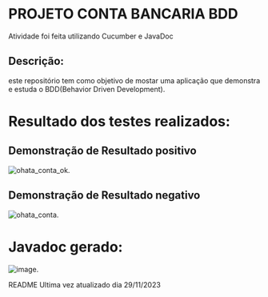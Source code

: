 # PROJETO CONTA BANCARIA BDD
Atividade foi feita utilizando Cucumber e JavaDoc
## Descrição:
este repositório tem como objetivo de mostar uma aplicação que demonstra e estuda o BDD(Behavior Driven Development). <br/>

# Resultado dos testes realizados:

##  Demonstração de Resultado positivo
![ohata_conta_ok](https://github.com/erikv07/conta_ohata/assets/101666624/7ea865f3-bac5-4d48-91d3-9ad9f264b176). <br/>

## Demonstração de Resultado negativo
![ohata_conta](https://github.com/erikv07/conta_ohata/assets/101666624/d4e7cd6b-d873-496c-ab74-dea853371a68). <br/> 

# Javadoc gerado:
![image](https://github.com/erikv07/conta_ohata/assets/101666624/68f29e75-5258-4e0c-8229-31d1816c52fa). <br/>


README Ultima vez atualizado dia 29/11/2023



